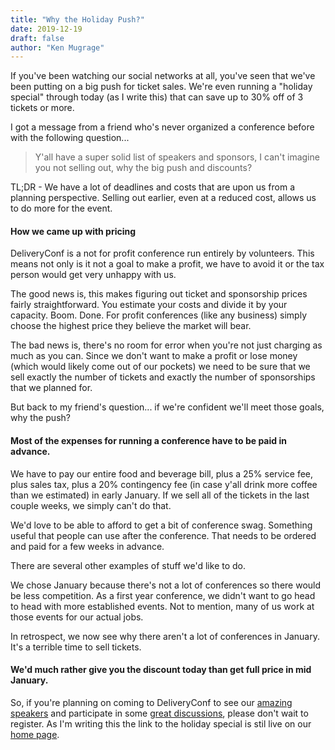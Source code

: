 ```yaml
---
title: "Why the Holiday Push?"
date: 2019-12-19
draft: false
author: "Ken Mugrage"
---
```


If you've been watching our social networks at all, you've seen that we've been putting on a big push for ticket sales. We're even running a "holiday special" through today (as I write this) that can save up to 30% off of 3 tickets or more.

I got a message from a friend who's never organized a conference before with the following question...

> Y'all have a super solid list of speakers and sponsors, I can't imagine you not selling out, why the big push and discounts?

TL;DR - We have a lot of deadlines and costs that are upon us from a planning perspective. Selling out earlier, even at a reduced cost, allows us to do more for the event.

#### How we came up with pricing

DeliveryConf is a not for profit conference run entirely by volunteers. This means not only is it not a goal to make a profit, we have to avoid it or the tax person would get very unhappy with us.

The good news is, this makes figuring out ticket and sponsorship prices fairly straightforward. You estimate your costs and divide it by your capacity. Boom. Done. For profit conferences (like any business) simply choose the highest price they believe the market will bear. 

The bad news is, there's no room for error when you're not just charging as much as you can. Since we don't want to make a profit or lose money (which would likely come out of our pockets) we need to be sure that we sell exactly the number of tickets and exactly the number of sponsorships that we planned for.

But back to my friend's question... if we're confident we'll meet those goals, why the push?

#### Most of the expenses for running a conference have to be paid in advance.

We have to pay our entire food and beverage bill, plus a 25% service fee, plus sales tax, plus a 20% contingency fee (in case y'all drink more coffee than we estimated) in early January. If we sell all of the tickets in the last couple weeks, we simply can't do that.

We'd love to be able to afford to get a bit of conference swag. Something useful that people can use after the conference. That needs to be ordered and paid for a few weeks in advance. 

There are several other examples of stuff we'd like to do. 

We chose January because there's not a lot of conferences so there would be less competition. As a first year conference, we didn't want to go head to head with more established events. Not to mention, many of us work at those events for our actual jobs. 

In retrospect, we now see why there aren't a lot of conferences in January. It's a terrible time to sell tickets. 

#### We'd much rather give you the discount today than get full price in mid January.

So, if you're planning on coming to DeliveryConf to see our [amazing speakers](/#keynote-nav) and participate in some [great discussions](/format), please don't wait to register. As I'm writing this the link to the holiday special is stil live on our [home page](/).
